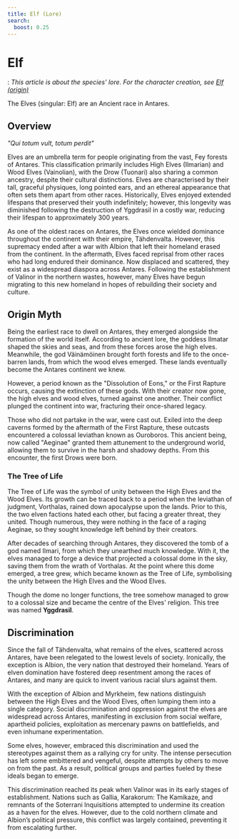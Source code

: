 ```yaml
---
title: Elf (Lore)
search:
  boost: 0.25
---
```


# Elf

:   *This article is about the species' lore. For the character creation, see [Elf (origin)](../../../character-creation/origin/species/elf.md)*

The Elves (singular: Elf) are an Ancient race in Antares.

## Overview

*"Qui totum vult, totum perdit"*

Elves are an umbrella term for people originating from the vast, Fey forests of Antares. This classification primarily includes High Elves (Ilmarian) and Wood Elves (Vainolian), with the Drow (Tuonari) also sharing a common ancestry, despite their cultural distinctions. Elves are characterised by their tall, graceful physiques, long pointed ears, and an ethereal appearance that often sets them apart from other races. Historically, Elves enjoyed extended lifespans that preserved their youth indefinitely; however, this longevity was diminished following the destruction of Yggdrasil in a costly war, reducing their lifespan to approximately 300 years.

As one of the oldest races on Antares, the Elves once wielded dominance throughout the continent with their empire, Tähdenvalta. However, this supremacy ended after a war with Albion that left their homeland erased from the continent. In the aftermath, Elves faced reprisal from other races who had long endured their dominance. Now displaced and scattered, they exist as a widespread diaspora across Antares. Following the establishment of Valinor in the northern wastes, however, many Elves have begun migrating to this new homeland in hopes of rebuilding their society and culture.

## Origin Myth

Being the earliest race to dwell on Antares, they emerged alongside the formation of the world itself. According to ancient lore, the goddess Ilmatar shaped the skies and seas, and from these forces arose the high elves. Meanwhile, the god Väinämöinen brought forth forests and life to the once-barren lands, from which the wood elves emerged. These lands eventually become the Antares continent we knew.

However, a period known as the "Dissolution of Eons," or the First Rapture occurs, causing the extinction of these gods. With their creator now gone, the high elves and wood elves, turned against one another. Their conflict plunged the continent into war, fracturing their once-shared legacy.

Those who did not partake in the war, were cast out. Exiled into the deep caverns formed by the aftermath of the First Rapture, these outcasts encountered a colossal leviathan known as Ouroboros. This ancient being, now called "Aeginae" granted them attunement to the underground world, allowing them to survive in the harsh and shadowy depths. From this encounter, the first Drows were born.

### The Tree of Life

The Tree of Life was the symbol of unity between the High Elves and the Wood Elves. Its growth can be traced back to a period when the leviathan of judgment, Vorthalas, rained down apocalypse upon the lands. Prior to this, the two elven factions hated each other, but facing a greater threat, they united. Though numerous, they were nothing in the face of a raging Aeginae, so they sought knowledge left behind by their creators. 

After decades of searching through Antares, they discovered the tomb of a god named Ilmari, from which they unearthed much knowledge. With it, the elves managed to forge a device that projected a colossal dome in the sky, saving them from the wrath of Vorthalas. At the point where this dome emerged, a tree grew, which became known as the Tree of Life, symbolising the unity between the High Elves and the Wood Elves.

Though the dome no longer functions, the tree somehow managed to grow to a colossal size and became the centre of the Elves' religion. This tree was named **Yggdrasil**.

## Discrimination

Since the fall of Tähdenvalta, what remains of the elves, scattered across Antares, have been relegated to the lowest levels of society. Ironically, the exception is Albion, the very nation that destroyed their homeland. Years of elven domination have fostered deep resentment among the races of Antares, and many are quick to invent various racial slurs against them.

With the exception of Albion and Myrkheim, few nations distinguish between the High Elves and the Wood Elves, often lumping them into a single category. Social discrimination and oppression against the elves are widespread across Antares, manifesting in exclusion from social welfare, apartheid policies, exploitation as mercenary pawns on battlefields, and even inhumane experimentation.

Some elves, however, embraced this discrimination and used the stereotypes against them as a rallying cry for unity. The intense persecution has left some embittered and vengeful, despite attempts by others to move on from the past. As a result, political groups and parties fueled by these ideals began to emerge.

This discrimination reached its peak when Valinor was in its early stages of establishment. Nations such as Gallia, Karakorum: The Kamikaze, and remnants of the Soterrani Inquisitions attempted to undermine its creation as a haven for the elves. However, due to the cold northern climate and Albion’s political pressure, this conflict was largely contained, preventing it from escalating further.